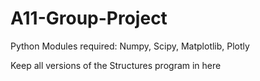 # A11-Group-Project
Python Modules required:
Numpy, Scipy, Matplotlib, Plotly

Keep all versions of the Structures program in here

